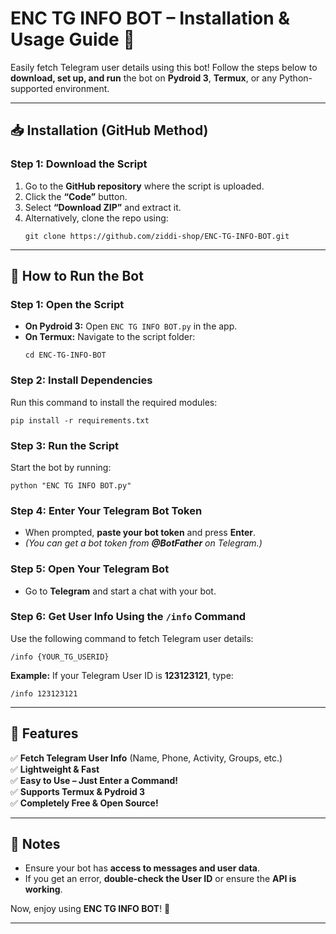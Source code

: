 

# **ENC TG INFO BOT – Installation & Usage Guide** 🚀  

Easily fetch Telegram user details using this bot! Follow the steps below to **download, set up, and run** the bot on **Pydroid 3**, **Termux**, or any Python-supported environment.  

---

## **📥 Installation (GitHub Method)**
### **Step 1: Download the Script**  
1. Go to the **GitHub repository** where the script is uploaded.  
2. Click the **“Code”** button.  
3. Select **“Download ZIP”** and extract it.  
4. Alternatively, clone the repo using:  
   ```
   git clone https://github.com/ziddi-shop/ENC-TG-INFO-BOT.git
   ```
    

---

## **🚀 How to Run the Bot**
### **Step 1: Open the Script**
- **On Pydroid 3:** Open `ENC TG INFO BOT.py` in the app.  
- **On Termux:** Navigate to the script folder:  
  ```
  cd ENC-TG-INFO-BOT
  ```

### **Step 2: Install Dependencies**  
Run this command to install the required modules:  
```
pip install -r requirements.txt
```


### **Step 3: Run the Script**
Start the bot by running:  
```
python "ENC TG INFO BOT.py"
```

### **Step 4: Enter Your Telegram Bot Token**  
- When prompted, **paste your bot token** and press **Enter**.  
- *(You can get a bot token from **@BotFather** on Telegram.)*

### **Step 5: Open Your Telegram Bot**  
- Go to **Telegram** and start a chat with your bot.  

### **Step 6: Get User Info Using the `/info` Command**  
Use the following command to fetch Telegram user details:  
```
/info {YOUR_TG_USERID}
```
**Example:** If your Telegram User ID is **123123121**, type:  
```
/info 123123121
```

---

## **📌 Features**
✅ **Fetch Telegram User Info** (Name, Phone, Activity, Groups, etc.)  
✅ **Lightweight & Fast**  
✅ **Easy to Use – Just Enter a Command!**  
✅ **Supports Termux & Pydroid 3**  
✅ **Completely Free & Open Source!**  

---

## **📌 Notes**
- Ensure your bot has **access to messages and user data**.  
- If you get an error, **double-check the User ID** or ensure the **API is working**.  

Now, enjoy using **ENC TG INFO BOT**! 🚀  

---
